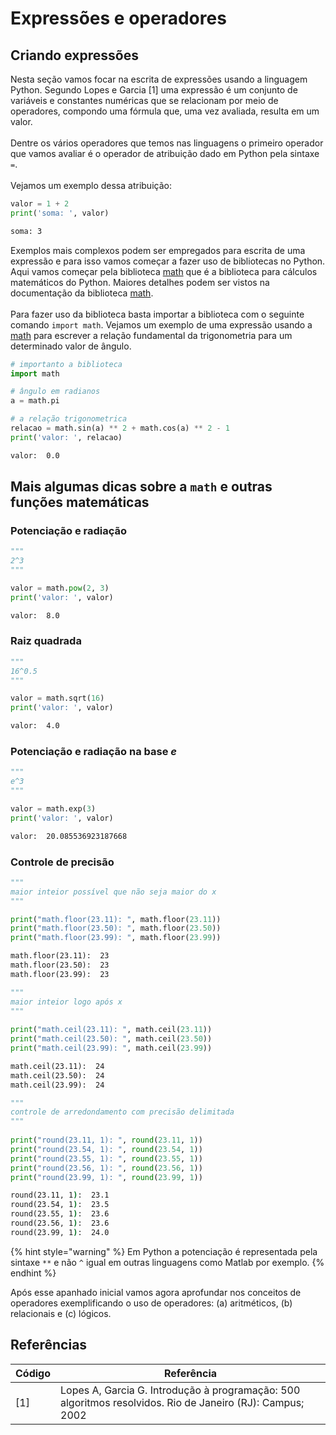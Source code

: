 # Expressões e operadores

## Criando expressões

Nesta seção vamos focar na escrita de expressões usando a linguagem Python. Segundo Lopes e Garcia \[1] uma expressão é um conjunto de variáveis e constantes numéricas que se relacionam por meio de operadores, compondo uma fórmula que, uma vez avaliada, resulta em um valor.\
\
Dentre os vários operadores que temos nas linguagens o primeiro operador que vamos avaliar é o operador de atribuição dado em Python pela sintaxe `=`.\
\
Vejamos um exemplo dessa atribuição:

```python
valor = 1 + 2
print('soma: ', valor)
```

```cmd
soma: 3
```

Exemplos mais complexos podem ser empregados para escrita de uma expressão e para isso vamos começar a fazer uso de bibliotecas no Python. Aqui vamos começar pela biblioteca [math](https://docs.python.org/pt-br/3/library/numeric.html) que é a biblioteca para cálculos matemáticos do Python. Maiores detalhes podem ser vistos na documentação da biblioteca [math](https://docs.python.org/pt-br/3/library/numeric.html).\
\
Para fazer uso da biblioteca basta importar a biblioteca com o seguinte comando `import math`. Vejamos um exemplo de uma expressão usando a [math](https://docs.python.org/pt-br/3/library/numeric.html) para escrever a relação fundamental da trigonometria para um determinado valor de ângulo.

```python
# importanto a biblioteca
import math

# ângulo em radianos
a = math.pi

# a relação trigonometrica
relacao = math.sin(a) ** 2 + math.cos(a) ** 2 - 1
print('valor: ', relacao)
```

```cmd
valor:  0.0
```

## Mais algumas dicas sobre a `math` e outras funções matemáticas

### Potenciação e radiação&#xD;

```python
"""
2^3
"""

valor = math.pow(2, 3)
print('valor: ', valor)
```

```cmd
valor:  8.0
```

### Raiz quadrada&#xD;

```python
"""
16^0.5
"""

valor = math.sqrt(16)
print('valor: ', valor)
```

```cmd
valor:  4.0
```

### Potenciação e radiação na base _e_&#xD;

```python
"""
e^3
"""

valor = math.exp(3)
print('valor: ', valor)
```

```cmd
valor:  20.085536923187668
```

### Controle de precisão&#xD;

```python
"""
maior inteior possível que não seja maior do x
"""

print("math.floor(23.11): ", math.floor(23.11))
print("math.floor(23.50): ", math.floor(23.50))
print("math.floor(23.99): ", math.floor(23.99))
```

```cmd
math.floor(23.11):  23
math.floor(23.50):  23
math.floor(23.99):  23
```

```python
"""
maior inteior logo após x
"""
 
print("math.ceil(23.11): ", math.ceil(23.11))
print("math.ceil(23.50): ", math.ceil(23.50))
print("math.ceil(23.99): ", math.ceil(23.99))
```

```cmd
math.ceil(23.11):  24
math.ceil(23.50):  24
math.ceil(23.99):  24
```

```python
"""
controle de arredondamento com precisão delimitada
"""
 
print("round(23.11, 1): ", round(23.11, 1))
print("round(23.54, 1): ", round(23.54, 1))
print("round(23.55, 1): ", round(23.55, 1))
print("round(23.56, 1): ", round(23.56, 1))
print("round(23.99, 1): ", round(23.99, 1))
```

```cmd
round(23.11, 1):  23.1
round(23.54, 1):  23.5
round(23.55, 1):  23.6
round(23.56, 1):  23.6
round(23.99, 1):  24.0
```

{% hint style="warning" %}
Em Python a potenciação é representada pela sintaxe `**` e não `^` igual em outras linguagens como Matlab por exemplo.
{% endhint %}

Após esse apanhado inicial vamos agora aprofundar nos conceitos de operadores exemplificando o uso de operadores: (a) aritméticos, (b) relacionais e (c) lógicos.

## Referências

| Código | Referência                                                                                                |
| ------ | --------------------------------------------------------------------------------------------------------- |
| \[1]   | Lopes A, Garcia G. Introdução à programação: 500 algoritmos resolvidos. Rio de Janeiro (RJ): Campus; 2002 |

